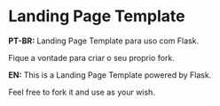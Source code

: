 # Landing Page Template

**PT-BR:**
Landing Page Template para uso com Flask.

Fique a vontade para criar o seu proprio fork.

**EN:**
This is a Landing Page Template powered by Flask.

Feel free to fork it and use as your wish.
